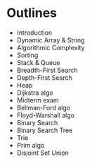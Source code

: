 # Outlines
- Introduction
- Dynamic Array & String
- Algorithmic Complexity
- Sorting
- Stack & Queue
- Breadth-First Search
- Depth-First Search
- Heap
- Dijkstra algo
- Midterm exam
- Bellman-Ford algo
- Floyd-Warshall algo
- Binary Search
- Binary Search Tree
- Trie
- Prim algo
- Disjoint Set Union